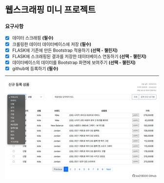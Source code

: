 # 웹스크래핑 미니 프로젝트

### 요구사항
- [x] 데이터 스크래핑 **(필수)**
- [x] 크롤링한 데이터 데이터베이스에 저장 **(필수)**
- [x] FLASK에 기존에 만든 Bootstrap 적용하기 **(선택 - 챌린지)**
- [x] FLASK에 스크래핑된 결과를 저장한 데이터베이스 연동하기 **(선택 - 챌린지)**
- [x] 데이터베이스의 데이터를 Bootstrap 화면에 보여주기 **(선택 - 챌린지)**
- [x] github에 등록하기 **(필수)**

---

<img src="https://raw.githubusercontent.com/lss018000/git_study/main/Flask_Server/clawling/img/img1.png">